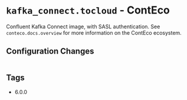 # `kafka_connect.tocloud` - ContEco

Confluent Kafka Connect image, with SASL authentication.
See `conteco.docs.overview` for more information on the ContEco ecosystem.

## Configuration Changes

```bash

```

## Tags

* 6.0.0  
